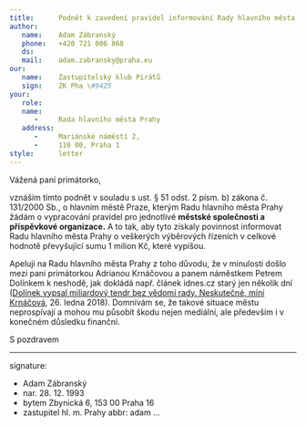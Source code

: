 ```yaml
---
title:      Podnět k zavedení pravidel informování Rady hlavního města Prahy
author:
   name:    Adam Zábranský
   phone:   +420 721 006 868
   ds:      
   mail:    adam.zabransky@praha.eu
our:
   name:    Zastupitelský klub Pirátů
   sign:    ZK Pha \#9425
your:
   role:    
   name:    
      -     Rada hlavního města Prahy
   address:
      -     Mariánské náměstí 2,
      -     110 00, Praha 1
style:      letter
---
```


Vážená paní primátorko,

vznáším tímto podnět v souladu s ust. § 51 odst. 2 písm. b) zákona č. 131/2000 Sb., o hlavním městě Praze, kterým Radu hlavního města Prahy žádám o vypracování pravidel pro jednotlivé **městské společnosti a příspěvkové organizace.** A to tak, aby tyto získaly povinnost informovat Radu hlavního města Prahy o veškerých výběrových řízeních v celkové hodnotě převyšující sumu 1 milion Kč, které vypíšou. 

Apeluji na Radu hlavního města Prahy z toho důvodu, že v minulosti došlo mezi paní primátorkou Adrianou Krnáčovou a panem náměstkem Petrem Dolínkem k neshodě, jak dokládá např. článek idnes.cz starý jen několik dní ([Dolínek vypsal miliardový tendr bez vědomí rady. Neskutečné, míní Krnáčová](https://praha.idnes.cz/dolinek-krnacova-tendr-praha-radni-tsk-dh3-/praha-zpravy.aspx?c=A180126_378968_praha-zpravy_nuc), 26. ledna 2018). Domnívám se, že takové situace městu neprospívají a mohou mu působit škodu nejen mediální, ale především i v konečném důsledku finanční.

S pozdravem

---
signature: 
  - Adam Zábranský
  - nar. 28. 12. 1993
  - bytem Zbynická 6, 153 00 Praha 16
  - zastupitel hl. m. Prahy
abbr:       adam
...
